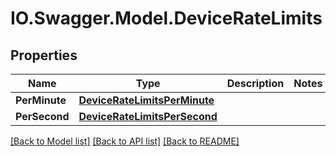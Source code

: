 # IO.Swagger.Model.DeviceRateLimits
## Properties

Name | Type | Description | Notes
------------ | ------------- | ------------- | -------------
**PerMinute** | [**DeviceRateLimitsPerMinute**](DeviceRateLimitsPerMinute.md) |  | 
**PerSecond** | [**DeviceRateLimitsPerSecond**](DeviceRateLimitsPerSecond.md) |  | 

[[Back to Model list]](../README.md#documentation-for-models) [[Back to API list]](../README.md#documentation-for-api-endpoints) [[Back to README]](../README.md)

